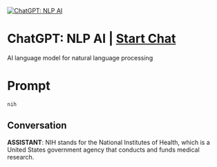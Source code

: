 
[![ChatGPT: NLP AI](https://flow-prompt-covers.s3.us-west-1.amazonaws.com/icon/cute/cute_3.png)](https://gptcall.net/chat.html?data=%7B%22contact%22%3A%7B%22id%22%3A%22c0-GRtXyJ-vkgOKC3XNzH%22%2C%22flow%22%3Atrue%7D%7D)
# ChatGPT: NLP AI | [Start Chat](https://gptcall.net/chat.html?data=%7B%22contact%22%3A%7B%22id%22%3A%22c0-GRtXyJ-vkgOKC3XNzH%22%2C%22flow%22%3Atrue%7D%7D)
AI language model for natural language processing

# Prompt

```
nih
```

## Conversation

**ASSISTANT**: NIH stands for the National Institutes of Health, which is a United States government agency that conducts and funds medical research.


